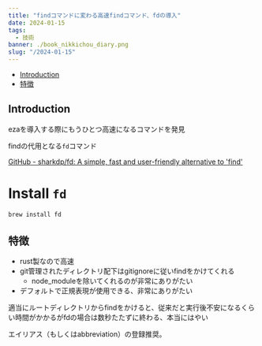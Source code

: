 ```yaml
---
title: "findコマンドに変わる高速findコマンド、fdの導入"
date: 2024-01-15
tags:
  - 技術
banner: ./book_nikkichou_diary.png
slug: "/2024-01-15"
---
```


- [Introduction](#introduction)
- [特徴](#特徴)

## Introduction

ezaを導入する際にもうひとつ高速になるコマンドを発見

findの代用となる`fd`コマンド

[GitHub - sharkdp/fd: A simple, fast and user-friendly alternative to 'find'](https://github.com/sharkdp/fd)

# Install `fd`

```bash
brew install fd
```

## 特徴

- rust製なので高速
- git管理されたディレクトリ配下はgitignoreに従いfindをかけてくれる
    - node_moduleを除いてくれるのが非常にありがたい
- デフォルトで正規表現が使用できる、非常にありがたい

適当にルートディレクトリからfindをかけると、従来だと実行後不安になるくらい時間がかかるがfdの場合は数秒たたずに終わる、本当にはやい

エイリアス（もしくはabbreviation）の登録推奨。
